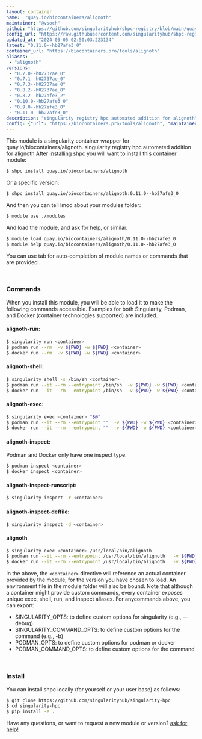 ```yaml
---
layout: container
name:  "quay.io/biocontainers/alignoth"
maintainer: "@vsoch"
github: "https://github.com/singularityhub/shpc-registry/blob/main/quay.io/biocontainers/alignoth/container.yaml"
config_url: "https://raw.githubusercontent.com/singularityhub/shpc-registry/main/quay.io/biocontainers/alignoth/container.yaml"
updated_at: "2024-03-05 02:50:03.223134"
latest: "0.11.0--hb27afe3_0"
container_url: "https://biocontainers.pro/tools/alignoth"
aliases:
 - "alignoth"
versions:
 - "0.7.0--h02737ae_0"
 - "0.7.1--h02737ae_0"
 - "0.7.3--h02737ae_0"
 - "0.8.2--h02737ae_0"
 - "0.8.2--hb27afe3_2"
 - "0.10.0--hb27afe3_0"
 - "0.9.0--hb27afe3_0"
 - "0.11.0--hb27afe3_0"
description: "singularity registry hpc automated addition for alignoth"
config: {"url": "https://biocontainers.pro/tools/alignoth", "maintainer": "@vsoch", "description": "singularity registry hpc automated addition for alignoth", "latest": {"0.11.0--hb27afe3_0": "sha256:12c21ef3c25ea8adde9e4b7eb367d7f10443869e410692c32b1886dd8a1f174d"}, "tags": {"0.7.0--h02737ae_0": "sha256:4faa632928afff6b8b32b42890cde8c0f8e47a3432ed02d110432df8de51b1d9", "0.7.1--h02737ae_0": "sha256:03525a1c72f0bbfafc5f6d116a740c78673d14a2311894f2d1be4d916888bd24", "0.7.3--h02737ae_0": "sha256:386499b883965cb54e42aa13605cf1202a727968d6c23279024c05c95b5aee42", "0.8.2--h02737ae_0": "sha256:8989e1442c915b2b1516982d419774dffbf568531f00562bda4cf4b1f6cc9efe", "0.8.2--hb27afe3_2": "sha256:1e7f23b529513a2422981c3a6ef47c0a436c587fceac667ffc84d65ab1e06b4e", "0.10.0--hb27afe3_0": "sha256:e35811610b268d7f0cdc790ec4446d31d80014ccae2fb37c44fc9438de3e9a18", "0.9.0--hb27afe3_0": "sha256:4fda78c554da26397b27d060d9b08ac452158d5ecbbcbb3fa4b76508072f4e70", "0.11.0--hb27afe3_0": "sha256:12c21ef3c25ea8adde9e4b7eb367d7f10443869e410692c32b1886dd8a1f174d"}, "docker": "quay.io/biocontainers/alignoth", "aliases": {"alignoth": "/usr/local/bin/alignoth"}}
---
```


This module is a singularity container wrapper for quay.io/biocontainers/alignoth.
singularity registry hpc automated addition for alignoth
After [installing shpc](#install) you will want to install this container module:


```bash
$ shpc install quay.io/biocontainers/alignoth
```

Or a specific version:

```bash
$ shpc install quay.io/biocontainers/alignoth:0.11.0--hb27afe3_0
```

And then you can tell lmod about your modules folder:

```bash
$ module use ./modules
```

And load the module, and ask for help, or similar.

```bash
$ module load quay.io/biocontainers/alignoth/0.11.0--hb27afe3_0
$ module help quay.io/biocontainers/alignoth/0.11.0--hb27afe3_0
```

You can use tab for auto-completion of module names or commands that are provided.

<br>

### Commands

When you install this module, you will be able to load it to make the following commands accessible.
Examples for both Singularity, Podman, and Docker (container technologies supported) are included.

#### alignoth-run:

```bash
$ singularity run <container>
$ podman run --rm  -v ${PWD} -w ${PWD} <container>
$ docker run --rm  -v ${PWD} -w ${PWD} <container>
```

#### alignoth-shell:

```bash
$ singularity shell -s /bin/sh <container>
$ podman run --it --rm --entrypoint /bin/sh  -v ${PWD} -w ${PWD} <container>
$ docker run --it --rm --entrypoint /bin/sh  -v ${PWD} -w ${PWD} <container>
```

#### alignoth-exec:

```bash
$ singularity exec <container> "$@"
$ podman run --it --rm --entrypoint ""  -v ${PWD} -w ${PWD} <container> "$@"
$ docker run --it --rm --entrypoint ""  -v ${PWD} -w ${PWD} <container> "$@"
```

#### alignoth-inspect:

Podman and Docker only have one inspect type.

```bash
$ podman inspect <container>
$ docker inspect <container>
```

#### alignoth-inspect-runscript:

```bash
$ singularity inspect -r <container>
```

#### alignoth-inspect-deffile:

```bash
$ singularity inspect -d <container>
```


#### alignoth

```bash
$ singularity exec <container> /usr/local/bin/alignoth
$ podman run --it --rm --entrypoint /usr/local/bin/alignoth   -v ${PWD} -w ${PWD} <container> -c " $@"
$ docker run --it --rm --entrypoint /usr/local/bin/alignoth   -v ${PWD} -w ${PWD} <container> -c " $@"
```



In the above, the `<container>` directive will reference an actual container provided
by the module, for the version you have chosen to load. An environment file in the
module folder will also be bound. Note that although a container
might provide custom commands, every container exposes unique exec, shell, run, and
inspect aliases. For anycommands above, you can export:

 - SINGULARITY_OPTS: to define custom options for singularity (e.g., --debug)
 - SINGULARITY_COMMAND_OPTS: to define custom options for the command (e.g., -b)
 - PODMAN_OPTS: to define custom options for podman or docker
 - PODMAN_COMMAND_OPTS: to define custom options for the command

<br>

### Install

You can install shpc locally (for yourself or your user base) as follows:

```bash
$ git clone https://github.com/singularityhub/singularity-hpc
$ cd singularity-hpc
$ pip install -e .
```

Have any questions, or want to request a new module or version? [ask for help!](https://github.com/singularityhub/singularity-hpc/issues)